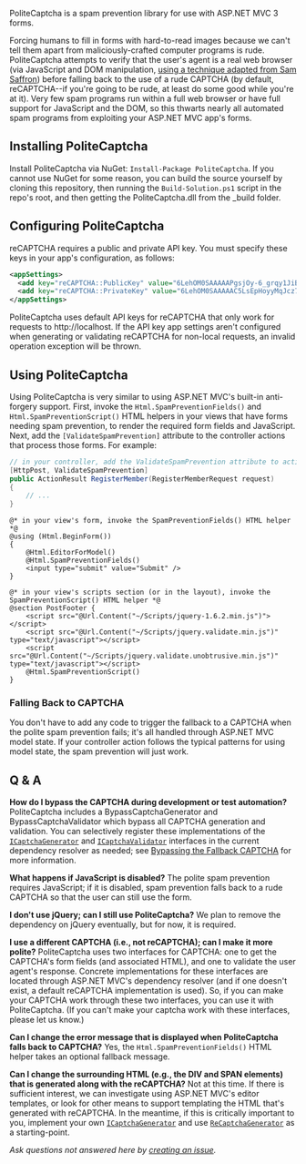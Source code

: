 PoliteCaptcha is a spam prevention library for use with ASP.NET MVC 3 forms. 

Forcing humans to fill in forms with hard-to-read images because we can't tell them apart from maliciously-crafted computer programs is rude. PoliteCaptcha attempts to verify that the user's agent is a real web browser (via JavaScript and DOM manipulation, [using a technique adapted from Sam Saffron](http://samsaffron.com/archive/2011/10/04/Spam+bacon+sausage+and+blog+spam+a+JavaScript+approach)) before falling back to the use of a rude CAPTCHA (by default, reCAPTCHA--if you're going to be rude, at least do some good while you're at it). Very few spam programs run within a full web browser or have full support for JavaScript and the DOM, so this thwarts nearly all automated spam programs from exploiting your ASP.NET MVC app's forms.

## Installing PoliteCaptcha	

Install PoliteCaptcha via NuGet: `Install-Package PoliteCaptcha`. If you cannot use NuGet for some reason, you can build the source yourself by cloning this repository, then running the `Build-Solution.ps1` script in the repo's root, and then getting the PoliteCaptcha.dll from the _build folder.

## Configuring PoliteCaptcha

reCAPTCHA requires a public and private API key. You must specify these keys in your app's configuration, as follows:

``` xml
<appSettings>
  <add key="reCAPTCHA::PublicKey" value="6LehOM0SAAAAAPgsjOy-6_grqy1JiB_W_jJa_aCw" />
  <add key="reCAPTCHA::PrivateKey" value="6LehOM0SAAAAAC5LsEpHoyyMqJcz7f_zEfqm66um" />
</appSettings>
```

PoliteCaptcha uses default API keys for reCAPTCHA that only work for requests to http://localhost. If the API key app settings aren't configured when generating or validating reCAPTCHA for non-local requests, an invalid operation exception will be thrown.

## Using PoliteCaptcha

Using PoliteCaptcha is very similar to using ASP.NET MVC's built-in anti-forgery support. First, invoke the `Html.SpamPreventionFields()` and `Html.SpamPreventionScript()` HTML helpers in your views that have forms needing spam prevention, to render the required form fields and JavaScript. Next, add the `[ValidateSpamPrevention]` attribute to the controller actions that process those forms. For example:

``` csharp
// in your controller, add the ValidateSpamPrevention attribute to actions that handle forms
[HttpPost, ValidateSpamPrevention]
public ActionResult RegisterMember(RegisterMemberRequest request)
{
	// ...
}
```

```
@* in your view's form, invoke the SpamPreventionFields() HTML helper *@
@using (Html.BeginForm())
{
    @Html.EditorForModel()
    @Html.SpamPreventionFields()
    <input type="submit" value="Submit" />
}

@* in your view's scripts section (or in the layout), invoke the SpamPreventionScript() HTML helper *@
@section PostFooter {
	<script src="@Url.Content("~/Scripts/jquery-1.6.2.min.js")"></script>
    <script src="@Url.Content("~/Scripts/jquery.validate.min.js")" type="text/javascript"></script>
    <script src="@Url.Content("~/Scripts/jquery.validate.unobtrusive.min.js")" type="text/javascript"></script>
    @Html.SpamPreventionScript()
}
```

### Falling Back to CAPTCHA

You don't have to add any code to trigger the fallback to a CAPTCHA when the polite spam prevention fails; it's all handled through ASP.NET MVC model state. If your controller action follows the typical patterns for using model state, the spam prevention will just work.

## Q & A
**How do I bypass the CAPTCHA during development or test automation?**
PoliteCaptcha includes a BypassCaptchaGenerator and BypassCaptchaValidator which bypass all CAPTCHA generation and validation. You can selectively register these implementations of the [`ICaptchaGenerator`](https://github.com/NuGet/PoliteCaptcha/blob/master/PoliteCaptcha/ICaptchaGenerator.cs) and [`ICaptchaValidator`](https://github.com/NuGet/PoliteCaptcha/blob/master/PoliteCaptcha/ICaptchaValidator.cs) interfaces in the current dependency resolver as needed; see [Bypassing the Fallback CAPTCHA](https://github.com/NuGet/PoliteCaptcha/wiki/Bypassing-the-Fallback-CAPTCHA) for more information.

**What happens if JavaScript is disabled?**
The polite spam prevention requires JavaScript; if it is disabled, spam prevention falls back to a rude CAPTCHA so that the user can still use the form.

**I don't use jQuery; can I still use PoliteCaptcha?**
We plan to remove the dependency on jQuery eventually, but for now, it is required.

**I use a different CAPTCHA (i.e., not reCAPTCHA); can I make it more polite?**
PoliteCaptcha uses two interfaces for CAPTCHA: one to get the CAPTCHA's form fields (and associated HTML), and one to validate the user agent's response. Concrete implementations for these interfaces are located through ASP.NET MVC's dependency resolver (and if one doesn't exist, a default reCAPTCHA implementation is used). So, if you can make your CAPTCHA work through these two interfaces, you can use it with PoliteCaptcha. (If you can't make your captcha work with these interfaces, please let us know.)

**Can I change the error message that is displayed when PoliteCaptcha falls back to CAPTCHA?**
Yes, the `Html.SpamPreventionFields()` HTML helper takes an optional fallback message.

**Can I change the surrounding HTML (e.g., the DIV and SPAN elements) that is generated along with the reCAPTCHA?**
Not at this time. If there is sufficient interest, we can investigate using ASP.NET MVC's editor templates, or look for other means to support templating the HTML that's generated with reCAPTCHA. In the meantime, if this is critically important to you, implement your own [`ICaptchaGenerator`](https://github.com/NuGet/PoliteCaptcha/blob/master/PoliteCaptcha/ICaptchaGenerator.cs) and use [`ReCaptchaGenerator`](https://github.com/NuGet/PoliteCaptcha/blob/master/PoliteCaptcha/ReCaptchaGenerator.cs) as a starting-point.

_Ask questions not answered here by [creating an issue](https://github.com/NuGet/PoliteCaptcha/issues/new)._

